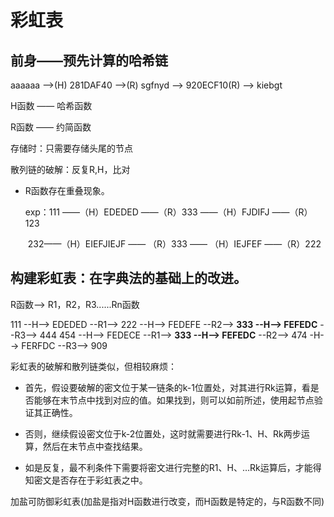 # 彩虹表

##  前身——预先计算的哈希链

aaaaaa ——>(H) 281DAF40 ——>(R) sgfnyd ——> 920ECF10(R) ——> kiebgt

H函数 —— 哈希函数

R函数 —— 约简函数

存储时：只需要存储头尾的节点

散列链的破解：反复R,H，比对

* R函数存在重叠现象。

  exp：111 ——（H）EDEDED ——（R）333 ——（H）FJDIFJ ——（R）123

  ​			232——（H）EIEFJIEJF —— （R）333 —— （H）IEJFEF ——（R）222



## 构建彩虹表：在字典法的基础上的改进。

R函数——> R1，R2，R3......Rn函数

111 --H--> EDEDED --R1--> 222 --H--> FEDEFE --R2--> **333 --H--> FEFEDC** --R3--> 444
454 --H--> FEDECE --R1--> **333 --H--> FEFEDC** --R2--> 474 -H--> FERFDC --R3--> 909



彩虹表的破解和散列链类似，但相较麻烦：

* 首先，假设要破解的密文位于某一链条的k-1位置处，对其进行Rk运算，看是否能够在末节点中找到对应的值。如果找到，则可以如前所述，使用起节点验证其正确性。

* 否则，继续假设密文位于k-2位置处，这时就需要进行Rk-1、H、Rk两步运算，然后在末节点中查找结果。

* 如是反复，最不利条件下需要将密文进行完整的R1、H、…Rk运算后，才能得知密文是否存在于彩虹表之中。



加盐可防御彩虹表(加盐是指对H函数进行改变，而H函数是特定的，与R函数不同)

